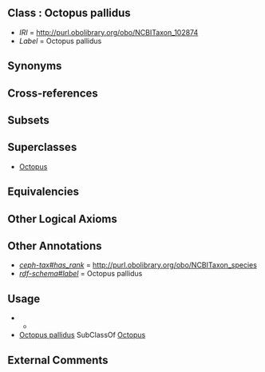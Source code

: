 
## Class : Octopus pallidus

 * *IRI* = http://purl.obolibrary.org/obo/NCBITaxon_102874
 * *Label* = Octopus pallidus

## Synonyms


## Cross-references


## Subsets


## Superclasses

 * [Octopus](../../NCBITaxon/43/NCBITaxon_6643.md)

## Equivalencies


## Other Logical Axioms


## Other Annotations

 * *[ceph-tax#has_rank](../../ceph-tax#has/nk/ceph-tax#has_rank.md)* = http://purl.obolibrary.org/obo/NCBITaxon_species
 * *[rdf-schema#label](../../el/rdf-schema#label.md)* = Octopus pallidus

## Usage

 * -
 * [Octopus pallidus](../../NCBITaxon/74/NCBITaxon_102874.md) SubClassOf [Octopus](../../NCBITaxon/43/NCBITaxon_6643.md)

## External Comments

